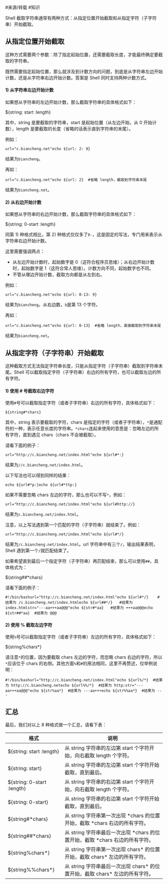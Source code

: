 #来源/转载 
#知识 


Shell 截取字符串通常有两种方式：从指定位置开始截取和从指定字符（子字符串）开始截取。

## 从指定位置开始截取

这种方式需要两个参数：除了指定起始位置，还需要截取长度，才能最终确定要截取的字符串。

既然需要指定起始位置，那么就涉及到计数方向的问题，到底是从字符串左边开始计数，还是从字符串右边开始计数。答案是 Shell 同时支持两种计数方式。

#### 1) 从字符串左边开始计数

如果想从字符串的左边开始计数，那么截取字符串的具体格式如下：

${string: start :length}

其中，string 是要截取的字符串，start 是起始位置（从左边开始，从 0 开始计数），length 是要截取的长度（省略的话表示直到字符串的末尾）。

例如：

```
url="c.biancheng.net"echo ${url: 2: 9}
```

结果为`biancheng`。

再如：

```
url="c.biancheng.net"echo ${url: 2}  #省略 length，截取到字符串末尾
```

结果为`biancheng.net`。

#### 2) 从右边开始计数

如果想从字符串的右边开始计数，那么截取字符串的具体格式如下：

${string: 0-start :length}

同第 1) 种格式相比，第 2) 种格式仅仅多了`0-`，这是固定的写法，专门用来表示从字符串右边开始计数。

这里需要强调两点：

- 从左边开始计数时，起始数字是 0（这符合程序员思维）；从右边开始计数时，起始数字是 1（这符合常人思维）。计数方向不同，起始数字也不同。
- 不管从哪边开始计数，截取方向都是从左到右。


例如：

```
url="c.biancheng.net"echo ${url: 0-13: 9}
```

结果为`biancheng`。从右边数，`b`是第 13 个字符。

再如：

```
url="c.biancheng.net"echo ${url: 0-13}  #省略 length，直接截取到字符串末尾
```

结果为`biancheng.net`。

## 从指定字符（子字符串）开始截取

这种截取方式无法指定字符串长度，只能从指定字符（子字符串）截取到字符串末尾。Shell 可以截取指定字符（子字符串）右边的所有字符，也可以截取左边的所有字符。

#### 1) 使用 # 号截取右边字符

使用`#`号可以截取指定字符（或者子字符串）右边的所有字符，具体格式如下：

```
${string#*chars}
```

其中，string 表示要截取的字符，chars 是指定的字符（或者子字符串），`*`是通配符的一种，表示任意长度的字符串。`*chars`连起来使用的意思是：忽略左边的所有字符，直到遇见 chars（chars 不会被截取）。

请看下面的例子：

```
url="http://c.biancheng.net/index.html"echo ${url#*:}
```

结果为`//c.biancheng.net/index.html`。

以下写法也可以得到同样的结果：

```
echo ${url#*p:}echo ${url#*ttp:}
```


如果不需要忽略 chars 左边的字符，那么也可以不写`*`，例如：

```
url="http://c.biancheng.net/index.html"echo ${url#http://}
```

结果为`c.biancheng.net/index.html`。

注意，以上写法遇到第一个匹配的字符（子字符串）就结束了。例如：

```
url="http://c.biancheng.net/index.html"echo ${url#*/}
```

结果为`/c.biancheng.net/index.html`。url 字符串中有三个`/`，输出结果表明，Shell 遇到第一个`/`就匹配结束了。

如果希望直到最后一个指定字符（子字符串）再匹配结束，那么可以使用`##`，具体格式为：

${string##*chars}

请看下面的例子：

```
#!/bin/bashurl="http://c.biancheng.net/index.html"echo ${url#*/}    #结果为 /c.biancheng.net/index.htmlecho ${url##*/}   #结果为 index.htmlstr="---aa+++aa@@@"echo ${str#*aa}   #结果为 +++aa@@@echo ${str##*aa}  #结果为 @@@
```

#### 2) 使用 % 截取左边字符

使用`%`号可以截取指定字符（或者子字符串）左边的所有字符，具体格式如下：

${string%chars*}

请注意`*`的位置，因为要截取 chars 左边的字符，而忽略 chars 右边的字符，所以`*`应该位于 chars 的右侧。其他方面`%`和`#`的用法相同，这里不再赘述，仅举例说明：

```
#!/bin/bashurl="http://c.biancheng.net/index.html"echo ${url%/*}  #结果为 http://c.biancheng.netecho ${url%%/*}  #结果为 http:str="---aa+++aa@@@"echo ${str%aa*}  #结果为 ---aa+++echo ${str%%aa*}  #结果为 ---
```

## 汇总

最后，我们对以上 8 种格式做一个汇总，请看下表：

| 格式                       | 说明                                                         |
| -------------------------- | ------------------------------------------------------------ |
| ${string: start :length}   | 从 string 字符串的左边第 start 个字符开始，向右截取 length 个字符。 |
| ${string: start}           | 从 string 字符串的左边第 start 个字符开始截取，直到最后。    |
| ${string: 0-start :length} | 从 string 字符串的右边第 start 个字符开始，向右截取 length 个字符。 |
| ${string: 0-start}         | 从 string 字符串的右边第 start 个字符开始截取，直到最后。    |
| ${string#*chars}           | 从 string 字符串第一次出现 *chars 的位置开始，截取 *chars 右边的所有字符。 |
| ${string##*chars}          | 从 string 字符串最后一次出现 *chars 的位置开始，截取 *chars 右边的所有字符。 |
| ${string%chars*}           | 从 string 字符串第一次出现 chars* 的位置开始，截取  chars* 左边的所有字符。 |
| ${string%%chars*}          | 从 string 字符串最后一次出现 chars* 的位置开始，截取  chars* 左边的所有字符。 |